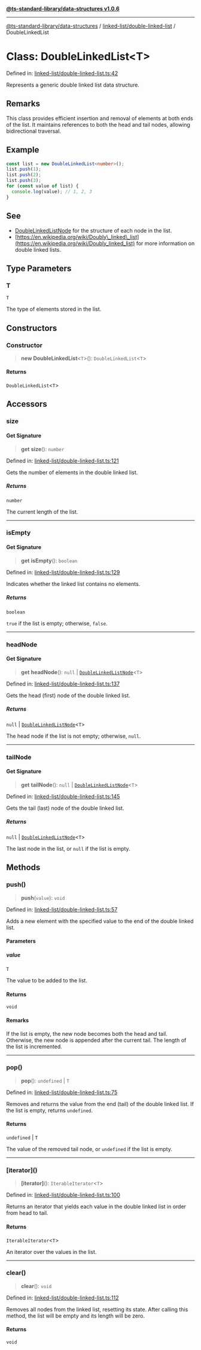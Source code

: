 [**@ts-standard-library/data-structures v1.0.6**](../../../README.md)

***

[@ts-standard-library/data-structures](../../../modules.md) / [linked-list/double-linked-list](../README.md) / DoubleLinkedList

# Class: DoubleLinkedList\<T\>

Defined in: [linked-list/double-linked-list.ts:42](https://github.com/gabaudette/ts-stdlib/blob/4a412e6fb273dc9fcab54b84c05921f52dac4b3f/packages/data-structures/src/linked-list/double-linked-list.ts#L42)

Represents a generic double linked list data structure.

## Remarks

This class provides efficient insertion and removal of elements at both ends of the list.
It maintains references to both the head and tail nodes, allowing bidirectional traversal.

## Example

```typescript
const list = new DoubleLinkedList<number>();
list.push(1);
list.push(2);
list.push(3);
for (const value of list) {
  console.log(value); // 1, 2, 3
}
```

## See

 - [DoubleLinkedListNode](DoubleLinkedListNode.md) for the structure of each node in the list.
 - [https://en.wikipedia.org/wiki/Doubly\_linked\_list](https://en.wikipedia.org/wiki/Doubly_linked_list) for more information on double linked lists.

## Type Parameters

### T

`T`

The type of elements stored in the list.

## Constructors

### Constructor

> **new DoubleLinkedList**\<`T`\>(): `DoubleLinkedList`\<`T`\>

#### Returns

`DoubleLinkedList`\<`T`\>

## Accessors

### size

#### Get Signature

> **get** **size**(): `number`

Defined in: [linked-list/double-linked-list.ts:121](https://github.com/gabaudette/ts-stdlib/blob/4a412e6fb273dc9fcab54b84c05921f52dac4b3f/packages/data-structures/src/linked-list/double-linked-list.ts#L121)

Gets the number of elements in the double linked list.

##### Returns

`number`

The current length of the list.

***

### isEmpty

#### Get Signature

> **get** **isEmpty**(): `boolean`

Defined in: [linked-list/double-linked-list.ts:129](https://github.com/gabaudette/ts-stdlib/blob/4a412e6fb273dc9fcab54b84c05921f52dac4b3f/packages/data-structures/src/linked-list/double-linked-list.ts#L129)

Indicates whether the linked list contains no elements.

##### Returns

`boolean`

`true` if the list is empty; otherwise, `false`.

***

### headNode

#### Get Signature

> **get** **headNode**(): `null` \| [`DoubleLinkedListNode`](DoubleLinkedListNode.md)\<`T`\>

Defined in: [linked-list/double-linked-list.ts:137](https://github.com/gabaudette/ts-stdlib/blob/4a412e6fb273dc9fcab54b84c05921f52dac4b3f/packages/data-structures/src/linked-list/double-linked-list.ts#L137)

Gets the head (first) node of the double linked list.

##### Returns

`null` \| [`DoubleLinkedListNode`](DoubleLinkedListNode.md)\<`T`\>

The head node if the list is not empty; otherwise, `null`.

***

### tailNode

#### Get Signature

> **get** **tailNode**(): `null` \| [`DoubleLinkedListNode`](DoubleLinkedListNode.md)\<`T`\>

Defined in: [linked-list/double-linked-list.ts:145](https://github.com/gabaudette/ts-stdlib/blob/4a412e6fb273dc9fcab54b84c05921f52dac4b3f/packages/data-structures/src/linked-list/double-linked-list.ts#L145)

Gets the tail (last) node of the double linked list.

##### Returns

`null` \| [`DoubleLinkedListNode`](DoubleLinkedListNode.md)\<`T`\>

The last node in the list, or `null` if the list is empty.

## Methods

### push()

> **push**(`value`): `void`

Defined in: [linked-list/double-linked-list.ts:57](https://github.com/gabaudette/ts-stdlib/blob/4a412e6fb273dc9fcab54b84c05921f52dac4b3f/packages/data-structures/src/linked-list/double-linked-list.ts#L57)

Adds a new element with the specified value to the end of the double linked list.

#### Parameters

##### value

`T`

The value to be added to the list.

#### Returns

`void`

#### Remarks

If the list is empty, the new node becomes both the head and tail.
Otherwise, the new node is appended after the current tail.
The length of the list is incremented.

***

### pop()

> **pop**(): `undefined` \| `T`

Defined in: [linked-list/double-linked-list.ts:75](https://github.com/gabaudette/ts-stdlib/blob/4a412e6fb273dc9fcab54b84c05921f52dac4b3f/packages/data-structures/src/linked-list/double-linked-list.ts#L75)

Removes and returns the value from the end (tail) of the double linked list.
If the list is empty, returns `undefined`.

#### Returns

`undefined` \| `T`

The value of the removed tail node, or `undefined` if the list is empty.

***

### \[iterator\]()

> **\[iterator\]**(): `IterableIterator`\<`T`\>

Defined in: [linked-list/double-linked-list.ts:100](https://github.com/gabaudette/ts-stdlib/blob/4a412e6fb273dc9fcab54b84c05921f52dac4b3f/packages/data-structures/src/linked-list/double-linked-list.ts#L100)

Returns an iterator that yields each value in the double linked list in order from head to tail.

#### Returns

`IterableIterator`\<`T`\>

An iterator over the values in the list.

***

### clear()

> **clear**(): `void`

Defined in: [linked-list/double-linked-list.ts:112](https://github.com/gabaudette/ts-stdlib/blob/4a412e6fb273dc9fcab54b84c05921f52dac4b3f/packages/data-structures/src/linked-list/double-linked-list.ts#L112)

Removes all nodes from the linked list, resetting its state.
After calling this method, the list will be empty and its length will be zero.

#### Returns

`void`
